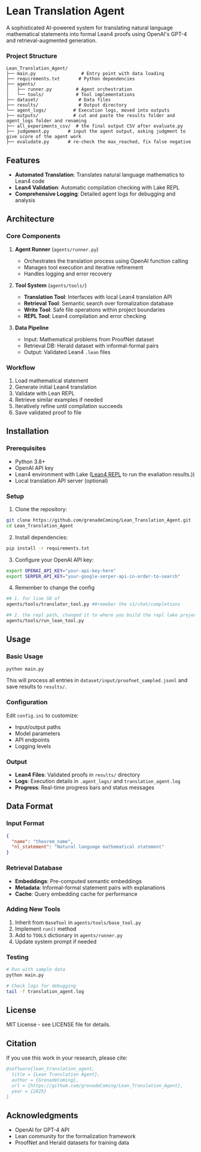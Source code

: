 # Lean Translation Agent

A sophisticated AI-powered system for translating natural language mathematical statements into formal Lean4 proofs using OpenAI's GPT-4 and retrieval-augmented generation.

### Project Structure

```
Lean_Translation_Agent/
├── main.py                 # Entry point with data loading
├── requirements.txt       # Python dependencies
├── agents/
│   ├── runner.py         # Agent orchestration
│   └── tools/            # Tool implementations
├── dataset/               # Data files
├── results/               # Output directory
└── agent_logs/          # Execution logs, moved into outputs
├── outputs/             # cut and paste the results folder and agent_logs folder and renaming
├── all_experiments_csv/  # the final output CSV after evaluate.py
├── judgement.py       # input the agent output, asking judgment to give score of the agent work
├── evaludate.py       # re-check the max_reached, fix false negative
```

## Features

- **Automated Translation**: Translates natural language mathematics to Lean4 code
- **Lean4 Validation**: Automatic compilation checking with Lake REPL
- **Comprehensive Logging**: Detailed agent logs for debugging and analysis

## Architecture

### Core Components

1. **Agent Runner** (`agents/runner.py`)
   - Orchestrates the translation process using OpenAI function calling
   - Manages tool execution and iterative refinement
   - Handles logging and error recovery

2. **Tool System** (`agents/tools/`)
   - **Translation Tool**: Interfaces with local Lean4 translation API
   - **Retrieval Tool**: Semantic search over formalization database
   - **Write Tool**: Safe file operations within project boundaries
   - **REPL Tool**: Lean4 compilation and error checking

3. **Data Pipeline**
   - Input: Mathematical problems from ProofNet dataset
   - Retrieval DB: Herald dataset with informal-formal pairs
   - Output: Validated Lean4 `.lean` files

### Workflow

1. Load mathematical statement
2. Generate initial Lean4 translation
3. Validate with Lean REPL
4. Retrieve similar examples if needed
5. Iteratively refine until compilation succeeds
6. Save validated proof to file

## Installation

### Prerequisites

- Python 3.8+
- OpenAI API key
- Lean4 environment with Lake ([Lean4 REPL](https://github.com/leanprover-community/repl.git) to run the evaliation results.))
- Local translation API server (optional)

### Setup

1. Clone the repository:
```bash
git clone https://github.com/grenadeComing/Lean_Translation_Agent.git
cd Lean_Translation_Agent
```

2. Install dependencies:
```bash
pip install -r requirements.txt
```

3. Configure your OpenAI API key:
```bash
export OPENAI_API_KEY="your-api-key-here"
export SERPER_API_KEY="your-google-serper-api-in-order-to-search"
```
4. Remember to change the config
```bash
## 1. for line 50 of 
agents/tools/translator_tool.py ##remeber the v1/chat/completions

## 2. the repl path, changed it to where you build the repl lake project
agents/tools/run_lean_tool.py
```

## Usage

### Basic Usage

```bash
python main.py
```

This will process all entries in `dataset/input/proofnet_sampled.jsonl` and save results to `results/`.

### Configuration

Edit `config.ini` to customize:
- Input/output paths
- Model parameters
- API endpoints
- Logging levels

### Output

- **Lean4 Files**: Validated proofs in `results/` directory
- **Logs**: Execution details in `.agent_logs/` and `translation_agent.log`
- **Progress**: Real-time progress bars and status messages

## Data Format

### Input Format
```json
{
  "name": "theorem_name",
  "nl_statement": "Natural language mathematical statement"
}
```

### Retrieval Database
- **Embeddings**: Pre-computed semantic embeddings
- **Metadata**: Informal-formal statement pairs with explanations
- **Cache**: Query embedding cache for performance



### Adding New Tools

1. Inherit from `BaseTool` in `agents/tools/base_tool.py`
2. Implement `run()` method
3. Add to `TOOLS` dictionary in `agents/runner.py`
4. Update system prompt if needed

### Testing

```bash
# Run with sample data
python main.py

# Check logs for debugging
tail -f translation_agent.log
```


## License

MIT License - see LICENSE file for details.

## Citation

If you use this work in your research, please cite:

```bibtex
@software{lean_translation_agent,
  title = {Lean Translation Agent},
  author = {GrenadeComing},
  url = {https://github.com/grenadeComing/Lean_Translation_Agent},
  year = {2025}
}
```

## Acknowledgments

- OpenAI for GPT-4 API
- Lean community for the formalization framework
- ProofNet and Herald datasets for training data
